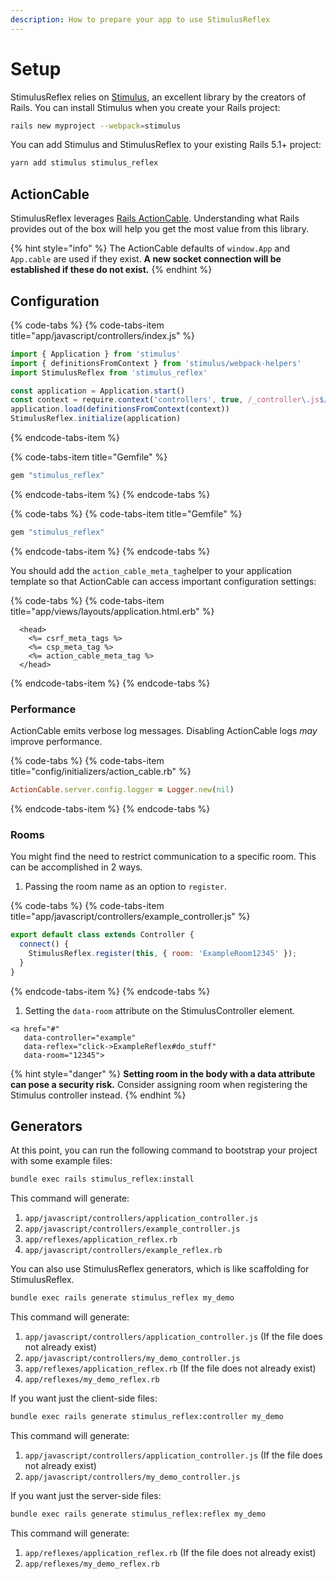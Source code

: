 ```yaml
---
description: How to prepare your app to use StimulusReflex
---
```


# Setup

StimulusReflex relies on [Stimulus](https://stimulusjs.org/), an excellent library by the creators of Rails. You can install Stimulus when you create your Rails project:

```bash
rails new myproject --webpack=stimulus
```

You can add Stimulus and StimulusReflex to your existing Rails 5.1+ project:

```bash
yarn add stimulus stimulus_reflex
```

## ActionCable

StimulusReflex leverages [Rails ActionCable](https://guides.rubyonrails.org/action_cable_overview.html). Understanding what Rails provides out of the box will help you get the most value from this library.

{% hint style="info" %}
The ActionCable defaults of `window.App` and `App.cable` are used if they exist. **A new socket connection will be established if these do not exist.**
{% endhint %}

## Configuration

{% code-tabs %}
{% code-tabs-item title="app/javascript/controllers/index.js" %}
```javascript
import { Application } from 'stimulus'
import { definitionsFromContext } from 'stimulus/webpack-helpers'
import StimulusReflex from 'stimulus_reflex'

const application = Application.start()
const context = require.context('controllers', true, /_controller\.js$/)
application.load(definitionsFromContext(context))
StimulusReflex.initialize(application)
```
{% endcode-tabs-item %}

{% code-tabs-item title="Gemfile" %}
```ruby
gem "stimulus_reflex"
```
{% endcode-tabs-item %}
{% endcode-tabs %}

{% code-tabs %}
{% code-tabs-item title="Gemfile" %}
```ruby
gem "stimulus_reflex"
```
{% endcode-tabs-item %}
{% endcode-tabs %}

You should add the `action_cable_meta_tag`helper to your application template so that ActionCable can access important configuration settings:

{% code-tabs %}
{% code-tabs-item title="app/views/layouts/application.html.erb" %}
```markup
  <head>
    <%= csrf_meta_tags %>
    <%= csp_meta_tag %>
    <%= action_cable_meta_tag %>
  </head>
```
{% endcode-tabs-item %}
{% endcode-tabs %}

### Performance

ActionCable emits verbose log messages. Disabling ActionCable logs _may_ improve performance.

{% code-tabs %}
{% code-tabs-item title="config/initializers/action\_cable.rb" %}
```ruby
ActionCable.server.config.logger = Logger.new(nil)
```
{% endcode-tabs-item %}
{% endcode-tabs %}

### Rooms

You might find the need to restrict communication to a specific room. This can be accomplished in 2 ways.

1. Passing the room name as an option to `register`.

{% code-tabs %}
{% code-tabs-item title="app/javascript/controllers/example\_controller.js" %}
```javascript
export default class extends Controller {
  connect() {
    StimulusReflex.register(this, { room: 'ExampleRoom12345' });
  }
}
```
{% endcode-tabs-item %}
{% endcode-tabs %}

1. Setting the `data-room` attribute on the StimulusController element.

```markup
<a href="#"
   data-controller="example"
   data-reflex="click->ExampleReflex#do_stuff"
   data-room="12345">
```

{% hint style="danger" %}
**Setting room in the body with a data attribute can pose a security risk.** Consider assigning room when registering the Stimulus controller instead.
{% endhint %}

## Generators

At this point, you can run the following command to bootstrap your project with some example files:

```bash
bundle exec rails stimulus_reflex:install
```

This command will generate:

1. `app/javascript/controllers/application_controller.js`
2. `app/javascript/controllers/example_controller.js`
3. `app/reflexes/application_reflex.rb`
4. `app/javascript/controllers/example_reflex.rb`

You can also use StimulusReflex generators, which is like scaffolding for StimulusReflex.

```bash
bundle exec rails generate stimulus_reflex my_demo
```

This command will generate:

1. `app/javascript/controllers/application_controller.js` \(If the file does not already exist\)
2. `app/javascript/controllers/my_demo_controller.js`
3. `app/reflexes/application_reflex.rb` \(If the file does not already exist\)
4. `app/reflexes/my_demo_reflex.rb`

If you want just the client-side files:

```bash
bundle exec rails generate stimulus_reflex:controller my_demo
```

This command will generate:

1. `app/javascript/controllers/application_controller.js` \(If the file does not already exist\)
2. `app/javascript/controllers/my_demo_controller.js`

If you want just the server-side files:

```bash
bundle exec rails generate stimulus_reflex:reflex my_demo
```

This command will generate:

1. `app/reflexes/application_reflex.rb` \(If the file does not already exist\)
2. `app/reflexes/my_demo_reflex.rb`

